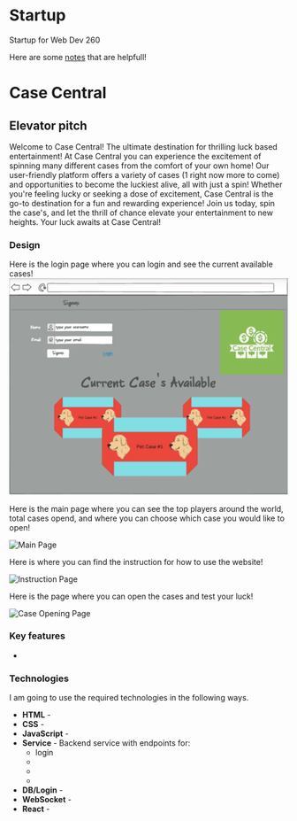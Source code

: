 # Startup
Startup for Web Dev 260

Here are some [notes](/notes.md) that are helpfull!


# Case Central
## Elevator pitch

Welcome to Case Central! The ultimate destination for thrilling luck based entertainment! At Case Central you can experience the excitement of spinning many different cases from the comfort of your own home! Our user-friendly platform offers a variety of cases (1 right now more to come) and opportunities to become the luckiest alive, all with just a spin! Whether you're feeling lucky or seeking a dose of excitement, Case Central is the go-to destination for a fun and rewarding experience! Join us today, spin the case's, and let the thrill of chance elevate your entertainment to new heights. Your luck awaits at Case Central!

### Design
Here is the login page where you can login and see the current available cases!
![Login/Signup Page](Loginpt2)

Here is the main page where you can see the top players around the world, total cases opend, and where you can choose which case you would like to open!

![Main Page]()

Here is where you can find the instruction for how to use the website!

![Instruction Page]()

Here is the page where you can open the cases and test your luck!

![Case Opening Page]()

### Key features

- 

### Technologies

I am going to use the required technologies in the following ways.

- **HTML** - 
- **CSS** - 
- **JavaScript** - 
- **Service** - Backend service with endpoints for:
  - login
  - 
  - 
  - 
- **DB/Login** - 
- **WebSocket** - 
- **React** - 

